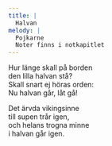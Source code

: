 ```yaml
---
title: |
  Halvan
melody: |
  Pojkarne
  Noter finns i notkapitlet
---
```

Hur länge skall på borden   
den lilla halvan stå?   
Skall snart ej höras orden:   
Nu halvan går, låt gå!

Det ärvda vikingsinne   
till supen trår igen,   
och helans trogna minne   
i halvan går igen.